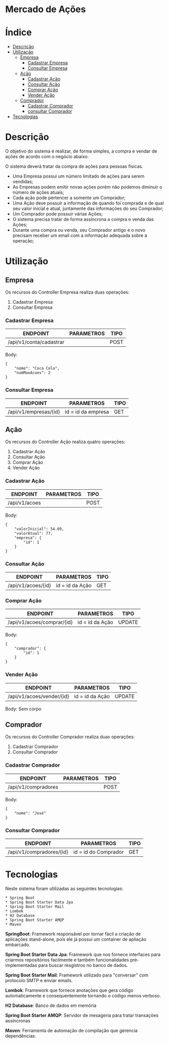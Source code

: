 # Mercado de Ações

Índice
========

   * [Descrição](#descrição)
   * [Utilização](#utilização)
      * [Empresa](#empresa)
        * [Cadastrar Empresa](#cadastrar-empresa)
        * [Consultar Empresa](#consultar-empresa)
      * [Ação](#ação)
        * [Cadastrar Ação](#cadastrar-ação)
        * [Consultar Ação](#consultar-ação)
        * [Comprar Ação](#comprar-ação)
        * [Vender Ação](#vender-ação)
      * [Comprador](#comprador)
        * [Cadastrar Comprador](#cadastrar-comprador)
        * [consultar Comprador](#consultar-comprador)
   * [Tecnologias](#tecnologias)

Descrição
========

O objetivo do sistema é realizar, de forma simples, a compra e vendar de ações de acordo com o negócio abaixo:

O sistema deverá tratar da compra de ações para pessoas físicas.

- Uma Empresa possui um número limitado de ações para serem vendidas;
- As Empresas podem emitir novas ações porém não podemos diminuir o número de ações atuais;
- Cada ação pode pertencer a somente um Comprador;
- Uma Ação deve possuir a informação de quando foi comprada e de qual seu valor inicial e atual, juntamente das informações do seu Comprador;
- Um Comprador pode possuir várias Ações;
- O sistema precisa tratar de forma assíncrona a compra e venda das Ações;
- Durante uma compra ou venda, seu Comprador antigo e o novo precisam receber um email com a informação adequada sobre a operação;

Utilização
========

Empresa
--------

Os recursos do Controller Empresa realiza duas operações:

1. Cadastrar Empresa
2. Consultar Empresa

### Cadastrar Empresa

| ENDPOINT                       | PARAMETROS    | TIPO          |
| --------------------------     | ------------- | ------------- |
| /api/v1/conta/cadastrar        |               | POST          |

Body:

```
{
	"nome": "Coca Cola",
	"numMaxAcoes": 2
}
```

### Consultar Empresa

| ENDPOINT                    | PARAMETROS         | TIPO          |
| -----------------------     | ---------------    | ------------- |
| /api/v1/empresas/{id}       | id = id da empresa | GET           |

Ação
--------

Os recursos do Controller Ação realiza quatro operações:

1. Cadastrar Ação
2. Consultar Ação
3. Comprar Ação
4. Vender Ação

### Cadastrar Ação

| ENDPOINT                                 | PARAMETROS    | TIPO          |
| -----------------                        | ------------- | ------------- |
| /api/v1/acoes                            |               | POST          |

Body:

```
{
	"valorInicial": 54.69,
	"valorAtual": 77,
	"empresa": {
		"id": 1
	}
}
```

### Consultar Ação

| ENDPOINT                                      | PARAMETROS       | TIPO          |
| ----------------------                        | -------------    | ------------- |
| /api/v1/acoes/{id}                            | id = id da Ação  | GET           |

### Comprar Ação

| ENDPOINT                                             | PARAMETROS       | TIPO          |
| -----------------------------                        | -------------    | ------------- |
| /api/v1/acoes/comprar/{id}                           | id = id da Ação  | UPDATE        |

Body:

```
{
    "comprador": {
        "id": 1
    }
}
```

### Vender Ação

| ENDPOINT                                             | PARAMETROS       | TIPO          |
| -----------------------------                        | -------------    | ------------- |
| /api/v1/acoes/vender/{id}                            | id = id da Ação  | UPDATE        |

Body: Sem corpo

Comprador
--------

Os recursos do Controller Comprador realiza duas operações:

1. Cadastrar Comprador
2. Consultar Comprador

### Cadastrar Comprador

| ENDPOINT                       | PARAMETROS    | TIPO          |
| --------------------------     | ------------- | ------------- |
| /api/v1/compradores            |               | POST          |

Body:

```
{
    "nome": "José"
}
```

### Consultar Comprador

| ENDPOINT                       | PARAMETROS              | TIPO          |
| --------------------------     | --------------------    | ------------- |
| /api/v1/compradores/{id}       | id = id do Comprador    | GET           |

Tecnologias
========

Neste sistema foram utilizadas as seguintes tecnologias:

```
* Spring Boot
* Spring Boot Starter Data Jpa
* Spring Boot Starter Mail
* Lombok
* H2 Database
* Spring Boot Starter AMQP
* Maven
```

**SpringBoot**: Framework responsável por tornar fácil a criação de aplicações stand-alone, pois ele já possui
um container de apliação embarcado.

**Spring Boot Starter Data Jpa**: Framework que nos fornece interfaces para criarmos repositórios facilmente e também
funcionalidades pré-implementadas para buscar resgistros no banco de dados.

**Spring Boot Starter Mail**: Framework utilizado para "conversar" com protocolo SMTP e enviar emails. 

**Lombok**: Framework que fornece anotações que gera código automaticamente e consequentemente tornando o código menos verboso.

**H2 Database**: Banco de dados em memória

**Spring Boot Starter AMQP**: Servidor de mesageria para tratar transações assíncronas

**Maven**: Ferramenta de automação de compilação que gerencia dependências.
